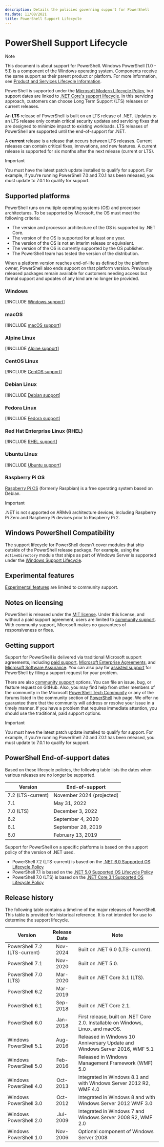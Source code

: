 ```yaml
---
description: Details the policies governing support for PowerShell
ms.date: 11/08/2021
title: PowerShell Support Lifecycle
---
```

# PowerShell Support Lifecycle

> [!NOTE]
> This document is about support for PowerShell. Windows PowerShell (1.0 - 5.1) is a component of
> the Windows operating system. Components receive the same support as their parent product or
> platform. For more information, see
> [Product and Services Lifecycle Information](/lifecycle/products/).

PowerShell is supported under the [Microsoft Modern Lifecycle Policy][modern], but support dates are
linked to [.NET Core's support lifecycle][Long-Term]. In this servicing approach, customers can
choose Long Term Support (LTS) releases or current releases.

An **LTS** release of PowerShell is built on an LTS release of .NET. Updates to an LTS release only
contain critical security updates and servicing fixes that are designed to minimize impact to
existing workloads. LTS releases of PowerShell are supported until the end-of-support for .NET.

A **current** release is a release that occurs between LTS releases. Current releases can contain
critical fixes, innovations, and new features. A current release is supported for six months after
the next release (current or LTS).

> [!IMPORTANT]
> You must have the latest patch update installed to qualify for support. For example, if you're
> running PowerShell 7.0 and 7.0.1 has been released, you must update to 7.0.1 to qualify for
> support.

## Supported platforms

PowerShell runs on multiple operating systems (OS) and processor architectures. To be supported by
Microsoft, the OS must meet the following criteria:

- The version and processor architecture of the OS is supported by .NET Core.
- The version of the OS is supported for at least one year.
- The version of the OS is not an interim release or equivalent.
- The version of the OS is currently supported by the OS publisher.
- The PowerShell team has tested the version of the distribution.

When a platform version reaches end-of-life as defined by the platform owner, PowerShell also ends
support on that platform version. Previously released packages remain available for customers
needing access but formal support and updates of any kind are no longer be provided.

### Windows

[!INCLUDE [Windows support](../../includes/windows-support.md)]

### macOS

[!INCLUDE [macOS support](../../includes/macos-support.md)]

### Alpine Linux

[!INCLUDE [Alpine support](../../includes/alpine-support.md)]

### CentOS Linux

[!INCLUDE [CentOS support](../../includes/centos-support.md)]

### Debian Linux

[!INCLUDE [Debian support](../../includes/debian-support.md)]

### Fedora Linux

[!INCLUDE [Fedora support](../../includes/fedora-support.md)]

### Red Hat Enterprise Linux (RHEL)

[!INCLUDE [RHEL support](../../includes/rhel-support.md)]

### Ubuntu Linux

[!INCLUDE [Ubuntu support](../../includes/ubuntu-support.md)]

### Raspberry Pi OS

[Raspberry Pi OS][raspbian] (formerly Raspbian) is a free operating system based on Debian.

> [!IMPORTANT]
> .NET is not supported on ARMv6 architecture devices, including Raspberry Pi Zero and Raspberry Pi
> devices prior to Raspberry Pi 2.

## Windows PowerShell Compatibility

The support lifecycle for PowerShell doesn't cover modules that ship outside of the PowerShell
release package. For example, using the `ActiveDirectory` module that ships as part of Windows
Server is supported under the [Windows Support Lifecycle][lifecycle].

## Experimental features

[Experimental features][exp] are limited to community support.

## Notes on licensing

PowerShell is released under the [MIT license][mit]. Under this license, and without a paid
support agreement, users are limited to [community support][community]. With community support,
Microsoft makes no guarantees of responsiveness or fixes.

## Getting support

Support for PowerShell is delivered via traditional Microsoft support agreements, including
[paid support][paid], [Microsoft Enterprise Agreements][enterprise-agreement], and
[Microsoft Software Assurance][assurance]. You can also pay for [assisted support][assisted] for
PowerShell by filing a support request for your problem.

There are also [community support][community] options. You can file an issue, bug, or feature
request on GitHub. Also, you may find help from other members of the community in the Microsoft
[PowerShell Tech Community][pscommunity] or any of the forums listed in the community section of
[PowerShell][pshub] hub page. We offer no guarantee there that the community will address or resolve
your issue in a timely manner. If you have a problem that requires immediate attention, you should
use the traditional, paid support options.

> [!IMPORTANT]
> You must have the latest patch update installed to qualify for support. For example, if you're
> running PowerShell 7.0 and 7.0.1 has been released, you must update to 7.0.1 to qualify for
> support.

## PowerShell End-of-support dates

Based on these lifecycle policies, the following table lists the dates when various releases are no
longer be supported.

|      Version      |      End-of-support       |
| ----------------- | ------------------------- |
| 7.2 (LTS-current) | November 2024 (projected) |
| 7.1               | May 31, 2022              |
| 7.0 (LTS)         | December 3, 2022          |
| 6.2               | September 4, 2020         |
| 6.1               | September 28, 2019        |
| 6.0               | February 13, 2019         |

Support for PowerShell on a specific platforms is based on the support policy of the version of .NET
used.

- PowerShell 7.2 (LTS-current) is based on the [.NET 6.0 Supported OS Lifecycle Policy][net60os]
- PowerShell 7.1 is based on the [.NET 5.0 Supported OS Lifecycle Policy][net50os]
- PowerShell 7.0 (LTS) is based on the [.NET Core 3.1 Supported OS Lifecycle Policy][net31os]

## Release history

The following table contains a timeline of the major releases of PowerShell. This table is provided
for historical reference. It is not intended for use to determine the support lifecycle.

|           Version            | Release Date |                                       Note                                       |
| ---------------------------- | :----------: | -------------------------------------------------------------------------------- |
| PowerShell 7.2 (LTS-current) |   Nov-2024   | Built on .NET 6.0 (LTS-current).                                                 |
| PowerShell 7.1               |   Nov-2020   | Built on .NET 5.0.                                                               |
| PowerShell 7.0 (LTS)         |   Mar-2020   | Built on .NET Core 3.1 (LTS).                                                    |
| PowerShell 6.2               |   Mar-2019   |                                                                                  |
| PowerShell 6.1               |   Sep-2018   | Built on .NET Core 2.1.                                                          |
| PowerShell 6.0               |   Jan-2018   | First release, built on .NET Core 2.0. Installable on Windows, Linux, and macOS. |
| Windows PowerShell 5.1       |   Aug-2016   | Released in Windows 10 Anniversary Update and Windows Server 2016, WMF 5.1       |
| Windows PowerShell 5.0       |   Feb-2016   | Released in Windows Management Framework (WMF) 5.0                               |
| Windows PowerShell 4.0       |   Oct-2013   | Integrated in Windows 8.1 and with Windows Server 2012 R2, WMF 4.0               |
| Windows PowerShell 3.0       |   Oct-2012   | Integrated in Windows 8 and with Windows Server 2012 WMF 3.0                     |
| Windows PowerShell 2.0       |   Jul-2009   | Integrated in Windows 7 and Windows Server 2008 R2, WMF 2.0                      |
| Windows PowerShell 1.0       |   Nov-2006   | Optional component of Windows Server 2008                                        |

<!-- hyperlink references -->

[assisted]: https://support.microsoft.com/assistedsupportproducts
[assurance]: https://www.microsoft.com/licensing/licensing-programs/software-assurance-default
[community]: /powershell/scripting/community/community-support
[enterprise-agreement]: https://www.microsoft.com/licensing/licensing-programs/enterprise
[exp]: /powershell/scripting/learn/experimental-features
[lifecycle]: /lifecycle/faq/windows
[Long-Term]: https://dotnet.microsoft.com/platform/support/policy/dotnet-core
[mit]: https://github.com/PowerShell/PowerShell/blob/master/LICENSE.txt
[modern]: /lifecycle/policies/modern
[net31os]: https://github.com/dotnet/core/blob/master/release-notes/3.1/3.1-supported-os.md
[net50os]: https://github.com/dotnet/core/blob/master/release-notes/5.0/5.0-supported-os.md
[net60os]: https://github.com/dotnet/core/blob/main/release-notes/6.0/supported-os.md
[paid]: https://support.serviceshub.microsoft.com/supportforbusiness
[pscommunity]: https://techcommunity.microsoft.com/t5/PowerShell/ct-p/WindowsPowerShell
[pshub]: /powershell/scripting/community/community-support
[raspbian]: https://www.raspberrypi.org/documentation/installation/installing-images/README.md
[semi-annual]: /windows-server/get-started-19/servicing-channels-19
